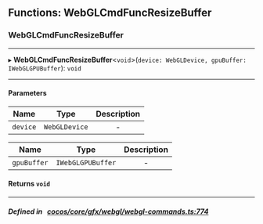 ## Functions: WebGLCmdFuncResizeBuffer

### WebGLCmdFuncResizeBuffer


___
▸ **WebGLCmdFuncResizeBuffer**<`void`\>(`device: WebGLDevice, gpuBuffer: IWebGLGPUBuffer`): `void`
___


#### Parameters

| Name | Type | Description |
| :------: | :------: | :------: |
| `device` | `WebGLDevice` | - |

| Name | Type | Description |
| :------: | :------: | :------: |
| `gpuBuffer` | `IWebGLGPUBuffer` | - |


#### Returns `void` 
___


##### Defined in &nbsp;   [cocos/core/gfx/webgl/webgl-commands.ts:774](https://github.com/cocos-creator/engine/blob/c7bf6b8a9/cocos/core/gfx/webgl/webgl-commands.ts#L774)&nbsp;
